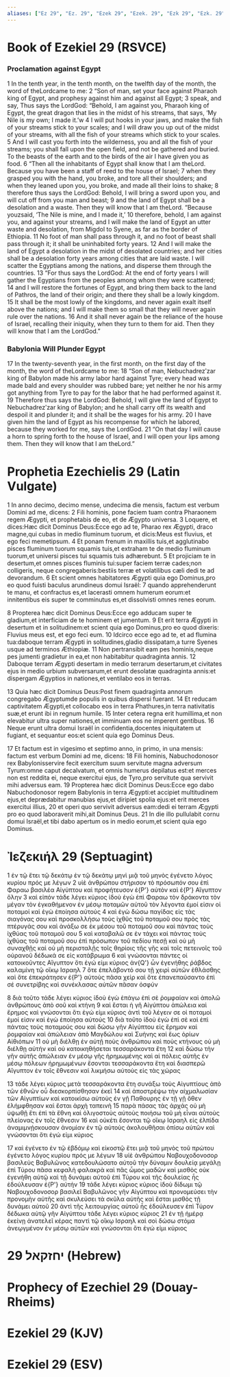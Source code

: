 ```yaml
---
aliases: ["Ez 29", "Ez. 29", "Ezek 29", "Ezek. 29", "Ezk 29", "Ezk. 29"]
---
```



# Book of Ezekiel 29 (RSVCE)

### Proclamation against Egypt
1 In the tenth year, in the tenth month, on the twelfth day of the month, the word of theLordcame to me:
2 “Son of man, set your face against Pharaoh king of Egypt, and prophesy against him and against all Egypt;
3 speak, and say, Thus says the LordGod: “Behold, I am against you, Pharaoh king of Egypt, the great dragon that lies in the midst of his streams, that says, ‘My Nile is my own; I made it.’w
4 I will put hooks in your jaws, and make the fish of your streams stick to your scales; and I will draw you up out of the midst of your streams, with all the fish of your streams which stick to your scales.
5 And I will cast you forth into the wilderness, you and all the fish of your streams; you shall fall upon the open field, and not be gathered and buried. To the beasts of the earth and to the birds of the air I have given you as food.
6 “Then all the inhabitants of Egypt shall know that I am theLord. Because you have been a staff of reed to the house of Israel;
7 when they grasped you with the hand, you broke, and tore all their shoulders; and when they leaned upon you, you broke, and made all their loins to shake;
8 therefore thus says the LordGod: Behold, I will bring a sword upon you, and will cut off from you man and beast;
9 and the land of Egypt shall be a desolation and a waste. Then they will know that I am theLord. “Because youzsaid, ‘The Nile is mine, and I made it,’
10 therefore, behold, I am against you, and against your streams, and I will make the land of Egypt an utter waste and desolation, from Migdol to Syene, as far as the border of Ethiopia.
11 No foot of man shall pass through it, and no foot of beast shall pass through it; it shall be uninhabited forty years.
12 And I will make the land of Egypt a desolation in the midst of desolated countries; and her cities shall be a desolation forty years among cities that are laid waste. I will scatter the Egyptians among the nations, and disperse them through the countries.
13 “For thus says the LordGod: At the end of forty years I will gather the Egyptians from the peoples among whom they were scattered;
14 and I will restore the fortunes of Egypt, and bring them back to the land of Pathros, the land of their origin; and there they shall be a lowly kingdom.
15 It shall be the most lowly of the kingdoms, and never again exalt itself above the nations; and I will make them so small that they will never again rule over the nations.
16 And it shall never again be the reliance of the house of Israel, recalling their iniquity, when they turn to them for aid. Then they will know that I am the LordGod.”
### Babylonia Will Plunder Egypt
17 In the twenty-seventh year, in the first month, on the first day of the month, the word of theLordcame to me:
18 “Son of man, Nebuchadrezʹzar king of Babylon made his army labor hard against Tyre; every head was made bald and every shoulder was rubbed bare; yet neither he nor his army got anything from Tyre to pay for the labor that he had performed against it.
19 Therefore thus says the LordGod: Behold, I will give the land of Egypt to Nebuchadrezʹzar king of Babylon; and he shall carry off its wealth and despoil it and plunder it; and it shall be the wages for his army.
20 I have given him the land of Egypt as his recompense for which he labored, because they worked for me, says the LordGod.
21 “On that day I will cause a horn to spring forth to the house of Israel, and I will open your lips among them. Then they will know that I am theLord.”


# Prophetia Ezechielis 29 (Latin Vulgate)

1 In anno decimo, decimo mense, undecima die mensis, factum est verbum Domini ad me, dicens:
2 Fili hominis, pone faciem tuam contra Pharaonem regem Ægypti, et prophetabis de eo, et de Ægypto universa.
3 Loquere, et dices:Hæc dicit Dominus Deus:Ecce ego ad te, Pharao rex Ægypti, draco magne,qui cubas in medio fluminum tuorum, et dicis:Meus est fluvius, et ego feci memetipsum.
4 Et ponam frenum in maxillis tuis,et agglutinabo pisces fluminum tuorum squamis tuis,et extraham te de medio fluminum tuorum,et universi pisces tui squamis tuis adhærebunt.
5 Et projiciam te in desertum,et omnes pisces fluminis tui:super faciem terræ cades;non colligeris, neque congregaberis:bestiis terræ et volatilibus cæli dedi te ad devorandum.
6 Et scient omnes habitatores Ægypti quia ego Dominus,pro eo quod fuisti baculus arundineus domui Israël:
7 quando apprehenderunt te manu, et confractus es,et lacerasti omnem humerum eorum:et innitentibus eis super te comminutus es,et dissolvisti omnes renes eorum.

8 Propterea hæc dicit Dominus Deus:Ecce ego adducam super te gladium,et interficiam de te hominem et jumentum.
9 Et erit terra Ægypti in desertum et in solitudinem:et scient quia ego Dominus,pro eo quod dixeris: Fluvius meus est, et ego feci eum.
10 Idcirco ecce ego ad te, et ad flumina tua:daboque terram Ægypti in solitudines,gladio dissipatam,a turre Syenes usque ad terminos Æthiopiæ.
11 Non pertransibit eam pes hominis,neque pes jumenti gradietur in ea,et non habitabitur quadraginta annis.
12 Daboque terram Ægypti desertam in medio terrarum desertarum,et civitates ejus in medio urbium subversarum,et erunt desolatæ quadraginta annis:et dispergam Ægyptios in nationes,et ventilabo eos in terras.

13 Quia hæc dicit Dominus Deus:Post finem quadraginta annorum congregabo Ægyptumde populis in quibus dispersi fuerant.
14 Et reducam captivitatem Ægypti,et collocabo eos in terra Phathures,in terra nativitatis suæ,et erunt ibi in regnum humile.
15 Inter cetera regna erit humillima,et non elevabitur ultra super nationes,et imminuam eos ne imperent gentibus.
16 Neque erunt ultra domui Israël in confidentia,docentes iniquitatem ut fugiant, et sequantur eos:et scient quia ego Dominus Deus.

17 Et factum est in vigesimo et septimo anno, in primo, in una mensis: factum est verbum Domini ad me, dicens:
18 Fili hominis, Nabuchodonosor rex Babylonisservire fecit exercitum suum servitute magna adversum Tyrum:omne caput decalvatum, et omnis humerus depilatus est:et merces non est reddita ei, neque exercitui ejus, de Tyro,pro servitute qua servivit mihi adversus eam.
19 Propterea hæc dicit Dominus Deus:Ecce ego dabo Nabuchodonosor regem Babylonis in terra Ægypti:et accipiet multitudinem ejus,et deprædabitur manubias ejus,et diripiet spolia ejus:et erit merces exercitui illius,
20 et operi quo servivit adversus eam:dedi ei terram Ægypti pro eo quod laboraverit mihi,ait Dominus Deus.
21 In die illo pullulabit cornu domui Israël,et tibi dabo apertum os in medio eorum,et scient quia ego Dominus.


# Ἰεζεκιήλ 29 (Septuagint)

1 ἐν τῷ ἔτει τῷ δεκάτῳ ἐν τῷ δεκάτῳ μηνὶ μιᾷ τοῦ μηνὸς ἐγένετο λόγος κυρίου πρός με λέγων
2 υἱὲ ἀνθρώπου στήρισον τὸ πρόσωπόν σου ἐπὶ Φαραω βασιλέα Αἰγύπτου καὶ προφήτευσον ἐ{P'} αὐτὸν καὶ ἐ{P'} Αἴγυπτον ὅλην
3 καὶ εἰπόν τάδε λέγει κύριος ἰδοὺ ἐγὼ ἐπὶ Φαραω τὸν δράκοντα τὸν μέγαν τὸν ἐγκαθήμενον ἐν μέσῳ ποταμῶν αὐτοῦ τὸν λέγοντα ἐμοί εἰσιν οἱ ποταμοί καὶ ἐγὼ ἐποίησα αὐτούς
4 καὶ ἐγὼ δώσω παγίδας εἰς τὰς σιαγόνας σου καὶ προσκολλήσω τοὺς ἰχθῦς τοῦ ποταμοῦ σου πρὸς τὰς πτέρυγάς σου καὶ ἀνάξω σε ἐκ μέσου τοῦ ποταμοῦ σου καὶ πάντας τοὺς ἰχθύας τοῦ ποταμοῦ σου
5 καὶ καταβαλῶ σε ἐν τάχει καὶ πάντας τοὺς ἰχθύας τοῦ ποταμοῦ σου ἐπὶ πρόσωπον τοῦ πεδίου πεσῇ καὶ οὐ μὴ συναχθῇς καὶ οὐ μὴ περισταλῇς τοῖς θηρίοις τῆς γῆς καὶ τοῖς πετεινοῖς τοῦ οὐρανοῦ δέδωκά σε εἰς κατάβρωμα
6 καὶ γνώσονται πάντες οἱ κατοικοῦντες Αἴγυπτον ὅτι ἐγώ εἰμι κύριος ἀν{Q'} ὧν ἐγενήθης ῥάβδος καλαμίνη τῷ οἴκῳ Ισραηλ
7 ὅτε ἐπελάβοντό σου τῇ χειρὶ αὐτῶν ἐθλάσθης καὶ ὅτε ἐπεκράτησεν ἐ{P'} αὐτοὺς πᾶσα χεὶρ καὶ ὅτε ἐπανεπαύσαντο ἐπὶ σέ συνετρίβης καὶ συνέκλασας αὐτῶν πᾶσαν ὀσφύν

8 διὰ τοῦτο τάδε λέγει κύριος ἰδοὺ ἐγὼ ἐπάγω ἐπὶ σὲ ῥομφαίαν καὶ ἀπολῶ ἀνθρώπους ἀπὸ σοῦ καὶ κτήνη
9 καὶ ἔσται ἡ γῆ Αἰγύπτου ἀπώλεια καὶ ἔρημος καὶ γνώσονται ὅτι ἐγώ εἰμι κύριος ἀντὶ τοῦ λέγειν σε οἱ ποταμοὶ ἐμοί εἰσιν καὶ ἐγὼ ἐποίησα αὐτούς
10 διὰ τοῦτο ἰδοὺ ἐγὼ ἐπὶ σὲ καὶ ἐπὶ πάντας τοὺς ποταμούς σου καὶ δώσω γῆν Αἰγύπτου εἰς ἔρημον καὶ ῥομφαίαν καὶ ἀπώλειαν ἀπὸ Μαγδώλου καὶ Συήνης καὶ ἕως ὁρίων Αἰθιόπων
11 οὐ μὴ διέλθῃ ἐν αὐτῇ ποὺς ἀνθρώπου καὶ ποὺς κτήνους οὐ μὴ διέλθῃ αὐτήν καὶ οὐ κατοικηθήσεται τεσσαράκοντα ἔτη
12 καὶ δώσω τὴν γῆν αὐτῆς ἀπώλειαν ἐν μέσῳ γῆς ἠρημωμένης καὶ αἱ πόλεις αὐτῆς ἐν μέσῳ πόλεων ἠρημωμένων ἔσονται τεσσαράκοντα ἔτη καὶ διασπερῶ Αἴγυπτον ἐν τοῖς ἔθνεσιν καὶ λικμήσω αὐτοὺς εἰς τὰς χώρας

13 τάδε λέγει κύριος μετὰ τεσσαράκοντα ἔτη συνάξω τοὺς Αἰγυπτίους ἀπὸ τῶν ἐθνῶν οὗ διεσκορπίσθησαν ἐκεῖ
14 καὶ ἀποστρέψω τὴν αἰχμαλωσίαν τῶν Αἰγυπτίων καὶ κατοικίσω αὐτοὺς ἐν γῇ Παθουρης ἐν τῇ γῇ ὅθεν ἐλήμφθησαν καὶ ἔσται ἀρχὴ ταπεινὴ
15 παρὰ πάσας τὰς ἀρχάς οὐ μὴ ὑψωθῇ ἔτι ἐπὶ τὰ ἔθνη καὶ ὀλιγοστοὺς αὐτοὺς ποιήσω τοῦ μὴ εἶναι αὐτοὺς πλείονας ἐν τοῖς ἔθνεσιν
16 καὶ οὐκέτι ἔσονται τῷ οἴκῳ Ισραηλ εἰς ἐλπίδα ἀναμιμνῄσκουσαν ἀνομίαν ἐν τῷ αὐτοὺς ἀκολουθῆσαι ὀπίσω αὐτῶν καὶ γνώσονται ὅτι ἐγώ εἰμι κύριος

17 καὶ ἐγένετο ἐν τῷ ἑβδόμῳ καὶ εἰκοστῷ ἔτει μιᾷ τοῦ μηνὸς τοῦ πρώτου ἐγένετο λόγος κυρίου πρός με λέγων
18 υἱὲ ἀνθρώπου Ναβουχοδονοσορ βασιλεὺς Βαβυλῶνος κατεδουλώσατο αὐτοῦ τὴν δύναμιν δουλείᾳ μεγάλῃ ἐπὶ Τύρου πᾶσα κεφαλὴ φαλακρὰ καὶ πᾶς ὦμος μαδῶν καὶ μισθὸς οὐκ ἐγενήθη αὐτῷ καὶ τῇ δυνάμει αὐτοῦ ἐπὶ Τύρου καὶ τῆς δουλείας ἧς ἐδούλευσαν ἐ{P'} αὐτήν
19 τάδε λέγει κύριος κύριος ἰδοὺ δίδωμι τῷ Ναβουχοδονοσορ βασιλεῖ Βαβυλῶνος γῆν Αἰγύπτου καὶ προνομεύσει τὴν προνομὴν αὐτῆς καὶ σκυλεύσει τὰ σκῦλα αὐτῆς καὶ ἔσται μισθὸς τῇ δυνάμει αὐτοῦ
20 ἀντὶ τῆς λειτουργίας αὐτοῦ ἧς ἐδούλευσεν ἐπὶ Τύρον δέδωκα αὐτῷ γῆν Αἰγύπτου τάδε λέγει κύριος κύριος
21 ἐν τῇ ἡμέρᾳ ἐκείνῃ ἀνατελεῖ κέρας παντὶ τῷ οἴκῳ Ισραηλ καὶ σοὶ δώσω στόμα ἀνεῳγμένον ἐν μέσῳ αὐτῶν καὶ γνώσονται ὅτι ἐγώ εἰμι κύριος


# 29 יחזקאל (Hebrew)


# Prophecy of Ezechiel 29 (Douay-Rheims)


# Ezekiel 29 (KJV)


# Ezekiel 29 (ESV)

